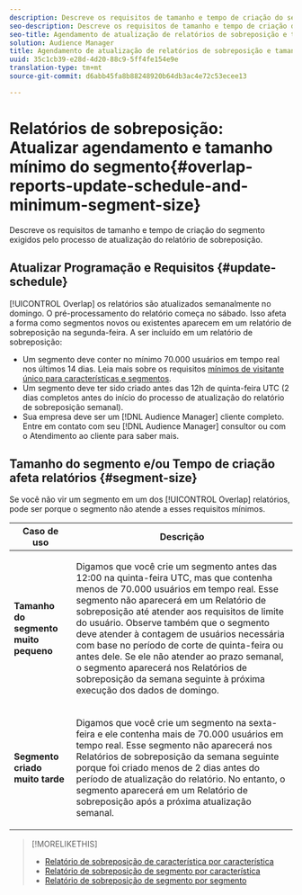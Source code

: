 ```yaml
---
description: Descreve os requisitos de tamanho e tempo de criação do segmento exigidos pelo processo de atualização do relatório de sobreposição.
seo-description: Descreve os requisitos de tamanho e tempo de criação do segmento exigidos pelo processo de atualização do relatório de sobreposição.
seo-title: Agendamento de atualização de relatórios de sobreposição e tamanho mínimo de segmento
solution: Audience Manager
title: Agendamento de atualização de relatórios de sobreposição e tamanho mínimo de segmento
uuid: 35c1cb39-e28d-4d20-88c9-5ff4fe154e9e
translation-type: tm+mt
source-git-commit: d6abb45fa8b88248920b64db3ac4e72c53ecee13

---
```



# Relatórios de sobreposição: Atualizar agendamento e tamanho mínimo do segmento{#overlap-reports-update-schedule-and-minimum-segment-size}

Descreve os requisitos de tamanho e tempo de criação do segmento exigidos pelo processo de atualização do relatório de sobreposição.

## Atualizar Programação e Requisitos {#update-schedule}

[!UICONTROL Overlap] os relatórios são atualizados semanalmente no domingo. O pré-processamento do relatório começa no sábado. Isso afeta a forma como segmentos novos ou existentes aparecem em um relatório de sobreposição na segunda-feira. A ser incluído em um relatório de sobreposição:

* Um segmento deve conter no mínimo 70.000 usuários em tempo real nos últimos 14 dias. Leia mais sobre os requisitos [mínimos de visitante único para características e segmentos](../../reporting/report-sampling.md#data-sampling-ratio).
* Um segmento deve ter sido criado antes das 12h de quinta-feira UTC (2 dias completos antes do início do processo de atualização do relatório de sobreposição semanal).
* Sua empresa deve ser um [!DNL Audience Manager] cliente completo. Entre em contato com seu [!DNL Audience Manager] consultor ou com o Atendimento ao cliente para saber mais.

## Tamanho do segmento e/ou Tempo de criação afeta relatórios {#segment-size}

Se você não vir um segmento em um dos [!UICONTROL Overlap] relatórios, pode ser porque o segmento não atende a esses requisitos mínimos.

<table id="table_BE2937C1FA314BBDBD1D026321D6E6B1"> 
 <thead> 
  <tr> 
   <th colname="col1" class="entry"> Caso de uso </th> 
   <th colname="col2" class="entry"> Descrição </th> 
  </tr> 
 </thead>
 <tbody> 
  <tr> 
   <td colname="col1"> <p> <b>Tamanho do segmento muito pequeno</b> </p> </td> 
   <td colname="col2"> <p>Digamos que você crie um segmento antes das 12:00 na quinta-feira UTC, mas que contenha menos de 70.000 usuários em tempo real. Esse segmento não aparecerá em um Relatório <span class="wintitle"> de</span> sobreposição até atender aos requisitos de limite do usuário. Observe também que o segmento deve atender à contagem de usuários necessária com base no período de corte de quinta-feira ou antes dele. Se ele não atender ao prazo semanal, o segmento aparecerá nos Relatórios <span class="wintitle"></span> de sobreposição da semana seguinte à próxima execução dos dados de domingo. </p> </td> 
  </tr> 
  <tr> 
   <td colname="col1"> <p> <b>Segmento criado muito tarde</b> </p> </td> 
   <td colname="col2"> <p>Digamos que você crie um segmento na sexta-feira e ele contenha mais de 70.000 usuários em tempo real. Esse segmento não aparecerá nos Relatórios <span class="wintitle"></span> de sobreposição da semana seguinte porque foi criado menos de 2 dias antes do período de atualização do relatório. No entanto, o segmento aparecerá em um Relatório <span class="wintitle"></span> de sobreposição após a próxima atualização semanal. </p> </td> 
  </tr> 
 </tbody> 
</table>

>[!MORELIKETHIS]
>
>* [Relatório de sobreposição de característica por característica](../../reporting/dynamic-reports/trait-trait-overlap-report.md#trait-to-trait-overlap-report)
>* [Relatório de sobreposição de segmento por característica](../../reporting/dynamic-reports/segment-trait-overlap-report.md)
>* [Relatório de sobreposição de segmento por segmento](../../reporting/dynamic-reports/segment-segment-overlap-report.md)

